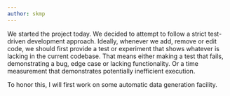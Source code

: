```yaml
---
author: skmp
---
```


We started the project today.
We decided to attempt to follow a strict test-driven development approach.
Ideally, whenever we add, remove or edit code, we should first provide a test or experiment
that shows whatever is lacking in the current codebase.
That means either making a test that fails, demonstrating a bug, edge case or lacking functionality.
Or a time measurement that demonstrates potentially inefficient execution.

To honor this, I will first work on some automatic data generation facility.
